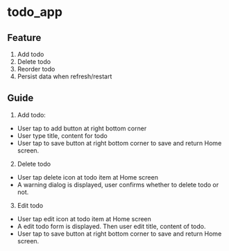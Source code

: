 # todo_app

## Feature
1. Add todo
2. Delete todo
3. Reorder todo
4. Persist data when refresh/restart

## Guide

1. Add todo:
- User tap to add button at right bottom corner
- User type title, content for todo
- User tap to save button at right bottom corner to save and return Home screen.

2. Delete todo
- User tap delete icon at todo item at Home screen
- A warning dialog is displayed, user confirms whether to delete todo or not.

3. Edit todo
- User tap edit icon at todo item at Home screen
- A edit todo form is displayed. Then user edit title, content of todo.
- User tap to save button at right bottom corner to save and return Home screen.